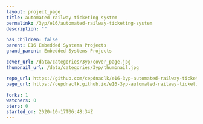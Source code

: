 ```yaml
---
layout: project_page
title: automated railway ticketing system
permalink: /3yp/e16/automated-railway-ticketing-system
description: ""

has_children: false
parent: E16 Embedded Systems Projects
grand_parent: Embedded Systems Projects

cover_url: /data/categories/3yp/cover_page.jpg
thumbnail_url: /data/categories/3yp/thumbnail.jpg

repo_url: https://github.com/cepdnaclk/e16-3yp-automated-railway-ticketing-system
page_url: https://cepdnaclk.github.io/e16-3yp-automated-railway-ticketing-system

forks: 1
watchers: 0
stars: 0
started_on: 2020-10-17T06:48:34Z
---
```



